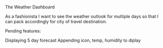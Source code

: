 The Weather Dashboard

As a fashionista
I want to see the weather outlook for multiple days
so that I can pack accordingly for city of travel destination.


Pending features:

Displaying 5 day forecast
Appending icon, temp, humidity to diplay




